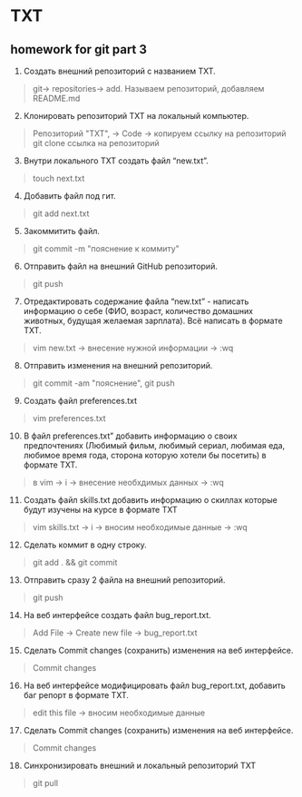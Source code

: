 # TXT
## homework for git part 3

1. Создать внешний репозиторий c названием TXT.

> git-> repositories-> add. Называем репозиторий, добавляем README.md 

2. Клонировать репозиторий TXT на локальный компьютер.

> Репозиторий "TXT", -> Code -> копируем ссылку на репозиторий  
> git clone ссылка на репозиторий

3. Внутри локального TXT создать файл “new.txt”.

> touch next.txt

4. Добавить файл под гит.

> git add next.txt

5. Закоммитить файл.

> git commit -m "пояснение к коммиту"

6. Отправить файл на внешний GitHub репозиторий.

> git push

7. Отредактировать содержание файла “new.txt” - написать информацию о себе (ФИО, возраст, количество домашних животных, будущая желаемая зарплата). Всё написать в формате TXT.

> vim new.txt -> внесение нужной информации -> :wq

8. Отправить изменения на внешний репозиторий.

> git commit -am "пояснение", git push

9. Создать файл preferences.txt

> vim preferences.txt

10. В файл preferences.txt” добавить информацию о своих предпочтениях (Любимый фильм, любимый сериал, любимая еда, любимое время года, сторона которую хотели бы посетить) в формате TXT.

> в vim -> i -> внеcение необхдимых данных -> :wq

11. Создать файл skills.txt добавить информацию о скиллах которые будут изучены на курсе в формате TXT

> vim skills.txt -> i -> вносим необходимые данные -> :wq

12. Сделать коммит в одну строку.

> git add . && git commit

13. Отправить сразу 2 файла на внешний репозиторий.

> git push

14. На веб интерфейсе создать файл bug_report.txt.

> Add File -> Create new file -> bug_report.txt

15. Сделать Commit changes (сохранить) изменения на веб интерфейсе.

> Commit changes

16. На веб интерфейсе модифицировать файл bug_report.txt, добавить баг репорт в формате TXT.

> edit this file -> вносим необходимые данные

17. Сделать Commit changes (сохранить) изменения на веб интерфейсе.

> Commit changes

18. Синхронизировать внешний и локальный репозиторий TXT

> git pull

